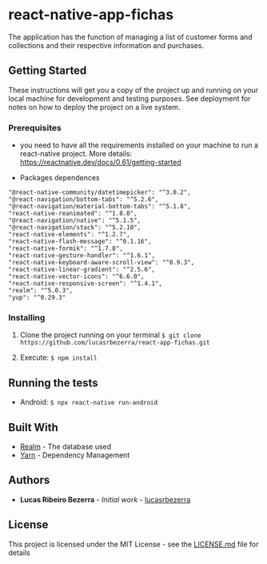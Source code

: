 # react-native-app-fichas

The application has the function of managing a list of customer forms and collections 
and their respective information and purchases.

## Getting Started

These instructions will get you a copy of the project up and running on your local machine for development 
and testing purposes. See deployment for notes on how to deploy the project on a live system.

### Prerequisites

* you need to have all the requirements installed on your machine to run a react-native project.
More details: https://reactnative.dev/docs/0.61/getting-started 

* Packages dependences
```
"@react-native-community/datetimepicker": "^3.0.2",
"@react-navigation/bottom-tabs": "^5.2.6",
"@react-navigation/material-bottom-tabs": "^5.1.8",
"react-native-reanimated": "^1.8.0",
"@react-navigation/native": "^5.1.5",
"@react-navigation/stack": "^5.2.10",
"react-native-elements": "^1.2.7",
"react-native-flash-message": "^0.1.16",
"react-native-formik": "^1.7.8",
"react-native-gesture-handler": "^1.6.1",
"react-native-keyboard-aware-scroll-view": "^0.9.3",
"react-native-linear-gradient": "^2.5.6",
"react-native-vector-icons": "^6.6.0",
"react-native-responsive-screen": "^1.4.1",
"realm": "^5.0.3",
"yup": "^0.29.3"
```
### Installing

1. Clone the project running on your terminal
```$ git clone https://github.com/lucasrbezerra/react-app-fichas.git```

2. Execute: 
```$ npm install```

## Running the tests

* Android:
```$ npx react-native run-android```

## Built With

* [Realm](https://realm.io/docs/javascript/latest) - The database used
* [Yarn](https://yarnpkg.com/package/react-native) - Dependency Management


## Authors

* **Lucas Ribeiro Bezerra** - *Initial work* - [lucasrbezerra](https://github.com/lucasrbezerra)


## License

This project is licensed under the MIT License - see the [LICENSE.md](LICENSE.md) file for details